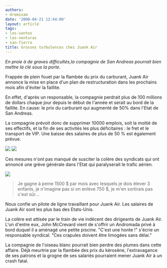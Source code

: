 ```yaml
---
authors:
- dremixam
date: '2008-04-21 12:44:00'
layout: article
tags:
- los-santos
- las-venturas
- san-fierro
title: Grosses turbulences chez Juank Air
---
```



_En proie à de graves difficultés,la compagnie de San Andreas pourrait bien mettre la clé sous la porte._

Frappée de plein fouet par la flambée du prix du carburant, Juank Air annonce la mise en place d'un plan de restructuration dans les prochains mois afin d'éviter la faillite.

En effet, d'après un responsable, la compagnie perdrait plus de 100 millions de dollars chaque jour depuis le début de l'année et serait au bord de la faillite. En cause: le prix du carburant qui augmenté de 50% dans l'Etat de San Andreas.

La compagnie prévoit donc de supprimer 10000 emplois, soit la moitié de ses effectifs, et la fin de ses activités les plus déficitaires : le fret et le transport de VIP. Une baisse des salaires de plus de 50 % est également prévue.

![](/content/images/2005/01/Shamal.jpg)
![](/content/images/2005/01/Andromada.jpg)

Ces mesures n'ont pas manqué de susciter la colère des syndicats qui ont annoncé une grève générale dans l'Etat qui paralyserait le trafic aérien.

![](/content/images/2005/01/pilote.jpg)

> Je gagne à peine 1500 $ par mois avec lesquels je dois élever 3 enfants, je n'imagine pas si on enlève 750 $, je m'en sortirais pas c'est sûr...

Nous confie un pilote de ligne travaillant pour Juank Air. Les salaires de Juank Air sont les plus bas des Etats-Unis.

La colère est attisée par le train de vie indécent des dirigeants de Juank Air. L'un d'entre eux, John McCrevard vient de s'offrir un Andromada privé à bord duquel il a aménagé une petite piscine. "C'est une honte !" s'écrie un responsable syndical. "Ces crapules doivent être limogées sans délai."

La compagnie de l'oiseau blanc pourrait bien perdre des plumes dans cette affaire. Déjà meurtrie par la flambée des prix du kérosène, l'extravagance de ses patrons et la grogne de ses salariés pourraient mener Juank Air à un crash fatal.
